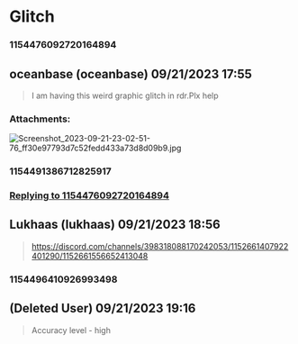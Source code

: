 # Glitch
### 1154476092720164894
## oceanbase (oceanbase) 09/21/2023 17:55 

> I am having this weird graphic glitch in rdr.Plx help
### Attachments: 
![Screenshot_2023-09-21-23-02-51-76_ff30e97793d7c52fedd433a73d8d09b9.jpg](https://yuzudiscordbackup.s3.us-west-2.amazonaws.com/files-media/1154476092720164894_Screenshot_2023-09-21-23-02-51-76_ff30e97793d7c52fedd433a73d8d09b9.jpg)

### 1154491386712825917
### [Replying to 1154476092720164894](#1154476092720164894)
## Lukhaas (lukhaas) 09/21/2023 18:56 

> https://discord.com/channels/398318088170242053/1152661407922401290/1152661556652413048

### 1154496410926993498
##  (Deleted User) 09/21/2023 19:16 

> Accuracy level - high

